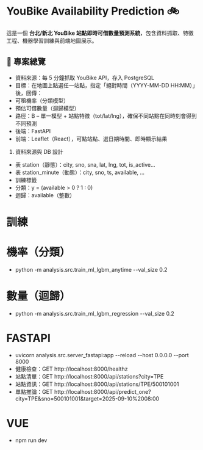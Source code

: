 # YouBike Availability Prediction 🚲

這是一個 **台北/新北 YouBike 站點即時可借數量預測系統**，包含資料抓取、特徵工程、機器學習訓練與前端地圖展示。

## 🔄 專案總覽
 - 資料來源：每 5 分鐘抓取 YouBike API，存入 PostgreSQL
 - 目標：在地圖上點選任一站點，指定「絕對時間（YYYY-MM-DD HH:MM）」後，回傳：
 - 可租機率（分類模型）
 - 預估可借數量（迴歸模型）
 - 路徑：B – 單一模型 + 站點特徵（tot/lat/lng），確保不同站點在同時刻會得到不同預測
 - 後端：FastAPI
 - 前端：Leaflet（React），可點站點、選日期時間、即時顯示結果


1) 資料來源與 DB 設計

 - 表 station（靜態）：city, sno, sna, lat, lng, tot, is_active...
 - 表 station_minute（動態）：city, sno, ts, available, ...
 - 訓練標籤
 - 分類：y = (available > 0 ? 1 : 0)
 - 迴歸：available（整數）

# 訓練
# 機率（分類）
 - python -m analysis.src.train_ml_lgbm_anytime --val_size 0.2
# 數量（迴歸）
 - python -m analysis.src.train_ml_lgbm_regression --val_size 0.2

# FASTAPI
 - uvicorn analysis.src.server_fastapi:app --reload --host 0.0.0.0 --port 8000
 - 健康檢查：GET http://localhost:8000/healthz
 - 站點清單：GET http://localhost:8000/api/stations?city=TPE
 - 站點資訊：GET http://localhost:8000/api/stations/TPE/500101001
 - 單點推論：GET http://localhost:8000/api/predict_one?city=TPE&sno=500101001&target=2025-09-10%2008:00

# VUE
 - npm run dev

